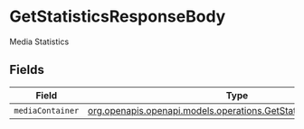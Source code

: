 # GetStatisticsResponseBody

Media Statistics


## Fields

| Field                                                                                                                        | Type                                                                                                                         | Required                                                                                                                     | Description                                                                                                                  |
| ---------------------------------------------------------------------------------------------------------------------------- | ---------------------------------------------------------------------------------------------------------------------------- | ---------------------------------------------------------------------------------------------------------------------------- | ---------------------------------------------------------------------------------------------------------------------------- |
| `mediaContainer`                                                                                                             | [org.openapis.openapi.models.operations.GetStatisticsMediaContainer](../../models/operations/GetStatisticsMediaContainer.md) | :heavy_minus_sign:                                                                                                           | N/A                                                                                                                          |